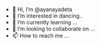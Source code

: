 - 👋 Hi, I’m @ayanayadeta
- 👀 I’m interested in dancing..
- 🌱 I’m currently learning ...
- 💞️ I’m looking to collaborate on ...
- 📫 How to reach me ...

<!---
ayanayadeta/ayanayadeta is a ✨ special ✨ repository because its `README.md` (this file) appears on your GitHub profile.
You can click the Preview link to take a look at your changes.
--->

